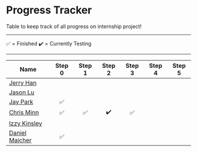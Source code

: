 
# Progress Tracker

Table to keep track of all progress on internship project! <br />

------

✅ = Finished
✔️ = Currently Testing

------


|Name|Step 0|Step 1|Step 2|Step 3|Step 4|Step 5|
|-------------------------|:---------------------------------------------------------------------------------------------------------------------------------------------------:|:---------------------------------------------------------------------------------------------------------------------------------------------------:|:---------------------------------------------------------------------------------------------------------------------------------------------------:|:-------------------------------------------------------------------------------------------------------------------------------------------------:|--------------------------------------------------------------------|--------------------------------------------------------------------------------------------------------------------------------------------------------------------------------------------------------------------------------------------------------------------------------------------------|
|[Jerry Han](https://github.com/jerry-hannn/nuft-training)||||||
|[Jason Lu](https://github.com/Jasonxlu/learnsomething)||||||
|[Jay Park](https://github.com/kyeoul/learnsomething)|✅|||||
|[Chris Minn](https://github.com/minnce/shxiv)|✅|✅|✔️|✅||
|[Izzy Kinsley](https://github.com/IzzyHuang/learnsomething)||||||
|[Daniel Majcher](https://github.com/daniel-majcher/learnsomething)|✅||||||


